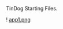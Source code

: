 TinDog Starting Files.


!
[app1.png](https://github.com/Kaganbulbul/TinDog-MeetingApp-Javascript/blob/main/images/app1.png?raw=true)
